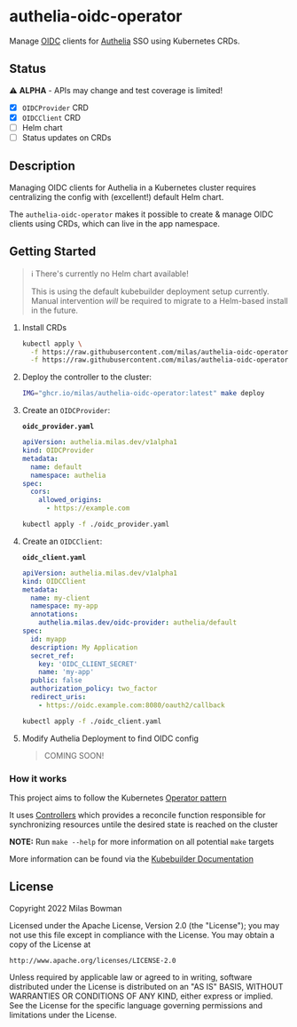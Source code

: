 # authelia-oidc-operator
Manage [OIDC]() clients for [Authelia](https://www.authelia.com/) SSO using Kubernetes CRDs.

## Status
⚠ **ALPHA** - APIs may change and test coverage is limited!

- [x] `OIDCProvider` CRD
- [x] `OIDCClient` CRD
- [ ] Helm chart
- [ ] Status updates on CRDs

## Description
Managing OIDC clients for Authelia in a Kubernetes cluster requires centralizing
the config with (excellent!) default Helm chart.

The `authelia-oidc-operator` makes it possible to create & manage OIDC clients
using CRDs, which can live in the app namespace.

## Getting Started

> ℹ️ There's currently no Helm chart available!
> 
> This is using the default kubebuilder deployment setup currently.
> Manual intervention _will_ be required to migrate to a Helm-based install in the future.

1. Install CRDs
    ```sh
    kubectl apply \
      -f https://raw.githubusercontent.com/milas/authelia-oidc-operator/main/config/crd/bases/authelia.milas.dev_oidcproviders.yaml \
      -f https://raw.githubusercontent.com/milas/authelia-oidc-operator/main/config/crd/bases/authelia.milas.dev_oidcclients.yaml
    ```

2. Deploy the controller to the cluster:
    ```sh
    IMG="ghcr.io/milas/authelia-oidc-operator:latest" make deploy
    ```

3. Create an `OIDCProvider`:

    **`oidc_provider.yaml`**
    ```yaml
    apiVersion: authelia.milas.dev/v1alpha1
    kind: OIDCProvider
    metadata:
      name: default
      namespace: authelia
    spec:
      cors:
        allowed_origins:
          - https://example.com
    ```
    ```sh
    kubectl apply -f ./oidc_provider.yaml
    ```
4. Create an `OIDCClient`:

    **`oidc_client.yaml`**
    ```yaml
    apiVersion: authelia.milas.dev/v1alpha1
    kind: OIDCClient
    metadata:
      name: my-client
      namespace: my-app
      annotations:
        authelia.milas.dev/oidc-provider: authelia/default
    spec:
      id: myapp
      description: My Application
      secret_ref:
        key: 'OIDC_CLIENT_SECRET'
        name: 'my-app'
      public: false
      authorization_policy: two_factor
      redirect_uris:
        - https://oidc.example.com:8080/oauth2/callback
    ```
    ```sh
    kubectl apply -f ./oidc_client.yaml
    ```

5. Modify Authelia Deployment to find OIDC config
    > COMING SOON!

### How it works
This project aims to follow the Kubernetes [Operator pattern](https://kubernetes.io/docs/concepts/extend-kubernetes/operator/)

It uses [Controllers](https://kubernetes.io/docs/concepts/architecture/controller/) 
which provides a reconcile function responsible for synchronizing resources untile the desired state is reached on the cluster 

**NOTE:** Run `make --help` for more information on all potential `make` targets

More information can be found via the [Kubebuilder Documentation](https://book.kubebuilder.io/introduction.html)

## License

Copyright 2022 Milas Bowman

Licensed under the Apache License, Version 2.0 (the "License");
you may not use this file except in compliance with the License.
You may obtain a copy of the License at

    http://www.apache.org/licenses/LICENSE-2.0

Unless required by applicable law or agreed to in writing, software
distributed under the License is distributed on an "AS IS" BASIS,
WITHOUT WARRANTIES OR CONDITIONS OF ANY KIND, either express or implied.
See the License for the specific language governing permissions and
limitations under the License.
